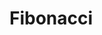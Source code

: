 <html>
<head>
<title>Fibonacci Test</title>
</head>
<body>
<h1>Fibonacci</h1>
<script type="text/javascript">

var firstNum = 0;
  document.write(firstNum+'<br>');
var secondNum = 1;
var answer = firstNum + secondNum;
while (answer < 145) {
  document.write(answer+'<br/>');
  secondNum = firstNum;
  firstNum = answer;
  answer = firstNum + secondNum;                 
}

</script>
</body>
</html>
